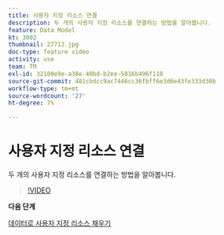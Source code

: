 ```yaml
---
title: 사용자 지정 리소스 연결
description: 두 개의 사용자 지정 리소스를 연결하는 방법을 알아봅니다.
feature: Data Model
kt: 3002
thumbnail: 27712.jpg
doc-type: feature video
activity: use
team: TM
exl-id: 32100e9e-a38e-40bd-b2ee-5816b496f118
source-git-commit: 481cbdcc9ac7446cc36fbff6e3d6e43fe333d30b
workflow-type: tm+mt
source-wordcount: '27'
ht-degree: 7%

---
```


# 사용자 지정 리소스 연결

두 개의 사용자 지정 리소스를 연결하는 방법을 알아봅니다.

>[!VIDEO](https://video.tv.adobe.com/v/27712?quality=9)

**다음 단계**

[데이터로 사용자 지정 리소스 채우기](./populate-custom-resources-with-data.md)

